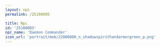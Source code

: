 ```yaml
---
layout: npc
permalink: /25100005

title: Npc
id: '25100005'
npc_name: 'Daemon Commander'
icon_url: 'portrait/mob/22000088_n_shadowspirithandarmorgreen_p.png'
---
```

